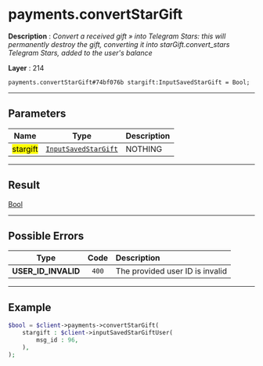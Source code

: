 # payments.convertStarGift

**Description** : *Convert a received gift &raquo; into Telegram Stars: this will permanently destroy the gift, converting it into starGift\.convert\_stars Telegram Stars, added to the user&#039;s balance*

**Layer** : 214

```tl
payments.convertStarGift#74bf076b stargift:InputSavedStarGift = Bool;
```

---

## Parameters

| Name | Type | Description |
| :---: | :---: | :--- |
| <mark>stargift</mark> | [`InputSavedStarGift`](type/InputSavedStarGift) | NOTHING |

---

## Result

[Bool](type/Bool)

---

## Possible Errors

| Type | Code | Description |
| :---: | :---: | :--- |
| **USER_ID_INVALID** | `400` | The provided user ID is invalid |

---

## Example

```php
$bool = $client->payments->convertStarGift(
	stargift : $client->inputSavedStarGiftUser(
		msg_id : 96,
	),
);
```